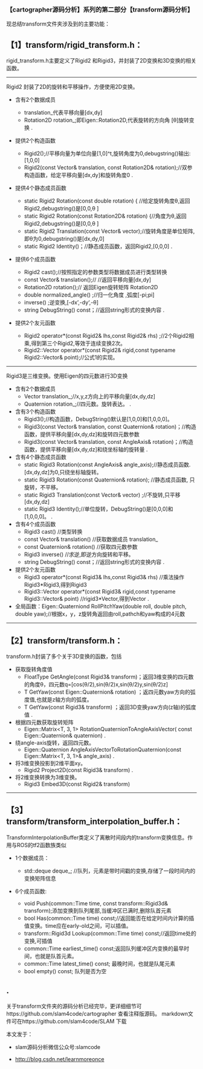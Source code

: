 

 
### 【cartographer源码分析】系列的第二部分【transform源码分析】 
现总结transform文件夹涉及到的主要功能：

## 【1】transform/rigid_transform.h：
rigid_transform.h主要定义了Rigid2 和Rigid3，并封装了2D变换和3D变换的相关函数。

---
 Rigid2 封装了2D的旋转和平移操作，方便使用2D变换。
 
- 含有2个数据成员
  * translation_代表平移向量[dx,dy]
  * Rotation2D rotation_;即Eigen::Rotation2D,代表旋转的方向角 [θ]旋转变换
.

- 提供2个构造函数
    * Rigid2();//平移向量为单位向量[1,0]^t,旋转角度为0,debugstring()输出:[1,0,0]
    * Rigid2(const Vector& translation, const Rotation2D& rotation);//双参构造函数，给定平移向量[dx,dy]和旋转角度0
.

- 提供4个静态成员函数
    * static Rigid2 Rotation(const double rotation) { //给定旋转角度θ,返回Rigid2,debugstring()是[0,0,θ ]
    * static Rigid2 Rotation(const Rotation2D& rotation) {//角度为θ,返回Rigid2,debugstring()是[0,0,θ ]
    * static Rigid2 Translation(const Vector& vector);//旋转角度是单位矩阵,即θ为0,debugstring()是[dx,dy,0]
    * static Rigid2<FloatType> Identity()；//静态成员函数，返回Rigid2,[0,0,0]
.
   
- 提供6个成员函数
    *  Rigid2<OtherType> cast();//按照指定的参数类型将数据成员进行类型转换
    *  const Vector& translation();// //返回平移向量[dx,dy]
    *  Rotation2D rotation();// 返回Eigen旋转矩阵 Rotation2D
    *  double normalized_angle() ;//归一化角度 ,弧度[-pi;pi]
    *  inverse() ;逆变换,[-dx’,-dy‘,-θ]
    *  string DebugString() const；//返回string形式的变换内容
.
-  提供2个友元函数
    * Rigid2<FloatType> operator*(const Rigid2<FloatType>& lhs,const Rigid2<FloatType>& rhs) ;//2个Rigid2相乘,得到第三个Rigid2,等效于连续变换2次。
    *  Rigid2<FloatType>::Vector operator*(const Rigid2<FloatType>& rigid,const typename Rigid2<FloatType>::Vector& point);//公式1的实现。

---
Rigid3是三维变换。使用Eigen的四元数进行3D变换

-  含有2个数据成员
    * Vector translation_;//x,y,z方向上的平移向量[dx,dy,dz]
    * Quaternion rotation_;//四元数。旋转表达。
.
-  含有3个构造函数
    * Rigid3();//构造函数，DebugString()默认是[1,0,0]和[1,0,0,0]。
    * Rigid3(const Vector& translation, const Quaternion& rotation)；//构造函数，提供平移向量[dx,dy,dz]和旋转四元数参数
     * Rigid3(const Vector& translation, const AngleAxis& rotation)；//构造函数，提供平移向量[dx,dy,dz]和绕坐标轴的旋转量
.
-  含有4个静态成员函数
    * static Rigid3 Rotation(const AngleAxis& angle_axis);//静态成员函数.[dx,dy,dz]为0,只绕坐标轴旋转。
    * static Rigid3 Rotation(const Quaternion& rotation); //静态成员函数, 只旋转，不平移。
    * static Rigid3 Translation(const Vector& vector) ;//不旋转,只平移[dx,dy,dz]
    * static Rigid3<FloatType> Identity();//单位旋转，DebugString()是[0,0,0]和[1,0,0,0]。
.
-  含有4个成员函数
     * Rigid3<OtherType> cast() //类型转换
    * const Vector& translation() //获取数据成员 translation_
     * const Quaternion& rotation() //获取四元数参数
    * Rigid3 inverse()  //求逆,即逆方向旋转和平移。
    *  string DebugString() const；//返回string形式的变换内容
 .
-  提供2个友元函数
    * Rigid3<FloatType> operator*(const Rigid3<FloatType>& lhs,const Rigid3<FloatType>& rhs) //乘法操作Rigid3*Rigid3,得到Rigid3
    * Rigid3<FloatType>::Vector operator*(const Rigid3<FloatType>& rigid,const typename Rigid3<FloatType>::Vector& point)  //rigid3*Vector,得到Vector
.
- 全局函数：Eigen::Quaterniond RollPitchYaw(double roll, double pitch, double yaw);//根据x，y，z旋转角返回由roll,pathch和yaw构成的4元数

---


## 【2】transform/transform.h：
transform.h封装了多个关于3D变换的函数，包括

- 获取旋转角度值
     * FloatType GetAngle(const Rigid3<FloatType>& transform)；返回3维变换的四元数的角度θ，四元数q=[cos(θ/2),sin(θ/2)x,sin(θ/2)y,sin(θ/2)z]
    * T GetYaw(const Eigen::Quaternion<T>& rotation) ；返四元数yaw方向的弧度值,也就是z轴方向的弧度。
     * T GetYaw(const Rigid3<T>& transform) ；返回3D变换yaw方向(z轴)的弧度值
 . 
- 根据四元数获取旋转矩阵
    * Eigen::Matrix<T, 3, 1> RotationQuaternionToAngleAxisVector( const Eigen::Quaternion<T>& quaternion) 
.
- 绕angle-axis旋转，返回四元数。
    * Eigen::Quaternion<T> AngleAxisVectorToRotationQuaternion(const Eigen::Matrix<T, 3, 1>& angle_axis)
.
- 将3维变换投影到2维平面xy。
    * Rigid2<T> Project2D(const Rigid3<T>& transform)
 .
- 将2维变换转换为3维变换。
    * Rigid3<T> Embed3D(const Rigid2<T>& transform)


 ---
 
 
## 【3】transform/transform_interpolation_buffer.h：
TransformInterpolationBuffer类定义了离散时间段内的transform变换信息。作用与ROS的tf2函数族类似

- 1个数据成员：

    * std::deque<TimestampedTransform> deque_; //队列，元素是带时间戳的变换,存储了一段时间内的变换矩阵信息

- 6个成员函数:
    * void Push(common::Time time, const transform::Rigid3d& transform);添加变换到队列尾部,当缓冲区已满时,删除队首元素
    *  bool Has(common::Time time) const;//返回能否在给定时间内计算的插值变换。time应在early-old之间，可以插值。
    *  transform::Rigid3d Lookup(common::Time time) const;//返回time处的变换,可插值
    *  common::Time earliest_time() const;返回队列缓冲区内变换的最早时间，也就是队首元素。
    *  common::Time latest_time() const; 最晚时间，也就是队尾元素
     *  bool empty() const; 队列是否为空
 
.
  ---


关于transform文件夹的源码分析已经完毕，更详细细节可https://github.com/slam4code/cartographer 查看注释版源码。
markdown文件可在https://github.com/slam4code/SLAM 下载



本文发于：  

*  slam源码分析微信公众号:slamcode

*  http://blog.csdn.net/learnmoreonce